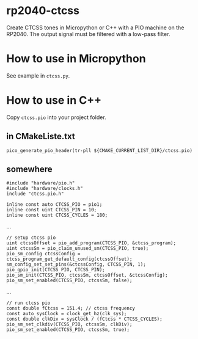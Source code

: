 # rp2040-ctcss
Create CTCSS tones in Micropython or C++ with a PIO machine on the RP2040. The output signal must be filtered with a low-pass filter.

# How to use in Micropython
See example in `ctcss.py`.

# How to use in C++
Copy `ctcss.pio` into your project folder.

## in CMakeListe.txt
```
pico_generate_pio_header(tr-pll ${CMAKE_CURRENT_LIST_DIR}/ctcss.pio)
```

## somewhere
```
#include "hardware/pio.h"
#include "hardware/clocks.h"
include "ctcss.pio.h"

inline const auto CTCSS_PIO = pio1;
inline const uint CTCSS_PIN = 10;
inline const uint CTCSS_CYCLES = 180;
```
...
```
// setup ctcss pio
uint ctcssOffset = pio_add_program(CTCSS_PIO, &ctcss_program);
uint ctcssSm = pio_claim_unused_sm(CTCSS_PIO, true);
pio_sm_config ctcssConfig = ctcss_program_get_default_config(ctcssOffset);
sm_config_set_set_pins(&ctcssConfig, CTCSS_PIN, 1);
pio_gpio_init(CTCSS_PIO, CTCSS_PIN);
pio_sm_init(CTCSS_PIO, ctcssSm, ctcssOffset, &ctcssConfig);
pio_sm_set_enabled(CTCSS_PIO, ctcssSm, false);
```
...
```
// run ctcss pio
const double fCtcss = 151.4; // ctcss frequency
const auto sysClock = clock_get_hz(clk_sys);
const double clkDiv = sysClock / (fCtcss * CTCSS_CYCLES);
pio_sm_set_clkdiv(CTCSS_PIO, ctcssSm, clkDiv);
pio_sm_set_enabled(CTCSS_PIO, ctcssSm, true);
